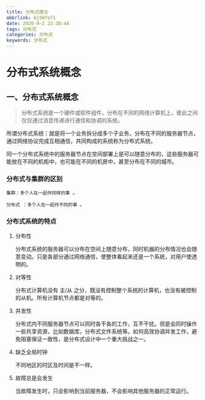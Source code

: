 ```yaml
---
title: 分布式理论
abbrlink: 6j507e71
date: 2020-9-2 23:30:44
tags: 分布式
categories: 分布式
keywords: 分布式
---
```

# 分布式系统概念

## 一、分布式系统概念

> 分布式系统是一个硬件或软件组件，分布在不同的网络计算机上，彼此之间仅仅通过消息传递进行通信和协调的系统。

所谓分布式系统：就是将一个业务拆分成多个子业务，分布在不同的服务器节点，通过网络协议完成互相通信，共同构成的系统称为分布式系统。

同一个分布式系统中的服务器节点在空间部署上是可以随意分布的，这些服务器可能放在不同的机柜中，也可能在不同的机房中，甚至分布在不同的城市。

### **分布式与集群的区别**

```
集群：多个人在一起作同样的事 。 

分布式 ：多个人在一起作不同的事 。
```

### 分布式系统的特点

1. 分布性

   分布式系统的服务器可以分布在空间上随意分布，同时机器的分布情况也会随意变动。只是各部分通过网络通信，使整体看起来还是一个系统，对用户使透明的。

2. 对等性

   分布式计算机没有 主/从 之分，既没有控制整个系统的计算机，也没有被控制的从机。所有计算机节点都是对等的。

3. 并发性

   分布式内不同服务器节点可以同时各干各的工作，互不干扰。但是会同时操作一些共享资源，比如数据库，分布式文件系统等。如何高效协调并发工作，避免阻塞保证一致性，是分布式设计中一个重大挑战之一。

4. 缺乏全局时钟

   不同地区的时区及时间是不一样。

5. 故障总是会发生

   当故障发生时，只会影响到当前服务器，不会影响其他服务器的正常运行。

